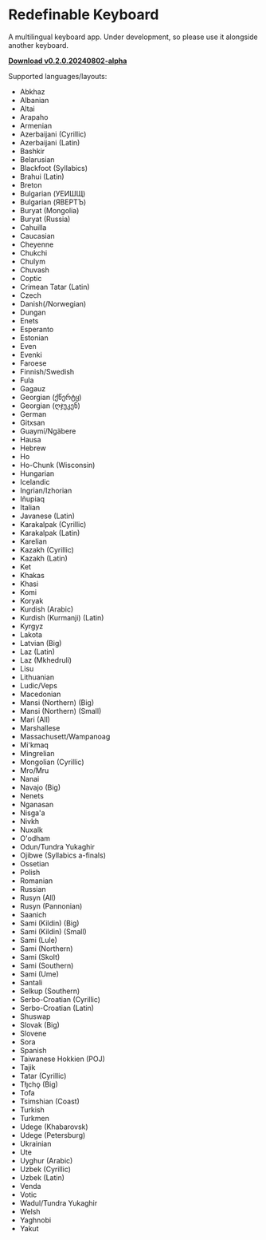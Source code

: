 # Redefinable Keyboard

A multilingual keyboard app. Under development, so please use it alongside another keyboard.

[**Download v0.2.0.20240802-alpha**](https://github.com/tenextractor/redefinablekeyboard/releases/download/v0.2.0.20240802-alpha/redefinablekeyboard-v0.2.0.20240802-alpha-release.apk)

Supported languages/layouts:

* Abkhaz
* Albanian
* Altai
* Arapaho
* Armenian
* Azerbaijani (Cyrillic)
* Azerbaijani (Latin)
* Bashkir
* Belarusian
* Blackfoot (Syllabics)
* Brahui (Latin)
* Breton
* Bulgarian (УЕИШЩ)
* Bulgarian (ЯВЕРТЪ)
* Buryat (Mongolia)
* Buryat (Russia)
* Cahuilla
* Caucasian
* Cheyenne
* Chukchi
* Chulym
* Chuvash
* Coptic
* Crimean Tatar (Latin)
* Czech
* Danish(/Norwegian)
* Dungan
* Enets
* Esperanto
* Estonian
* Even
* Evenki
* Faroese
* Finnish/Swedish
* Fula
* Gagauz
* Georgian (ქწერტყ)
* Georgian (ღჯუკენ)
* German
* Gitxsan
* Guaymí/Ngäbere
* Hausa
* Hebrew
* Ho
* Ho-Chunk (Wisconsin)
* Hungarian
* Icelandic
* Ingrian/Izhorian
* Iñupiaq
* Italian
* Javanese (Latin)
* Karakalpak (Cyrillic)
* Karakalpak (Latin)
* Karelian
* Kazakh (Cyrillic)
* Kazakh (Latin)
* Ket
* Khakas
* Khasi
* Komi
* Koryak
* Kurdish (Arabic)
* Kurdish (Kurmanji) (Latin)
* Kyrgyz
* Lakota
* Latvian (Big)
* Laz (Latin)
* Laz (Mkhedruli)
* Lisu
* Lithuanian
* Ludic/Veps
* Macedonian
* Mansi (Northern) (Big)
* Mansi (Northern) (Small)
* Mari (All)
* Marshallese
* Massachusett/Wampanoag
* Mi'kmaq
* Mingrelian
* Mongolian (Cyrillic)
* Mro/Mru
* Nanai
* Navajo (Big)
* Nenets
* Nganasan
* Nisga'a
* Nivkh
* Nuxalk
* O'odham
* Odun/Tundra Yukaghir
* Ojibwe (Syllabics a-finals)
* Ossetian
* Polish
* Romanian
* Russian
* Rusyn (All)
* Rusyn (Pannonian)
* Saanich
* Sami (Kildin) (Big)
* Sami (Kildin) (Small)
* Sami (Lule)
* Sami (Northern)
* Sami (Skolt)
* Sami (Southern)
* Sami (Ume)
* Santali
* Selkup (Southern)
* Serbo-Croatian (Cyrillic)
* Serbo-Croatian (Latin)
* Shuswap
* Slovak (Big)
* Slovene
* Sora
* Spanish
* Taiwanese Hokkien (POJ)
* Tajik
* Tatar (Cyrillic)
* Tłı̨chǫ (Big)
* Tofa
* Tsimshian (Coast)
* Turkish
* Turkmen
* Udege (Khabarovsk)
* Udege (Petersburg)
* Ukrainian
* Ute
* Uyghur (Arabic)
* Uzbek (Cyrillic)
* Uzbek (Latin)
* Venda
* Votic
* Wadul/Tundra Yukaghir
* Welsh
* Yaghnobi
* Yakut

